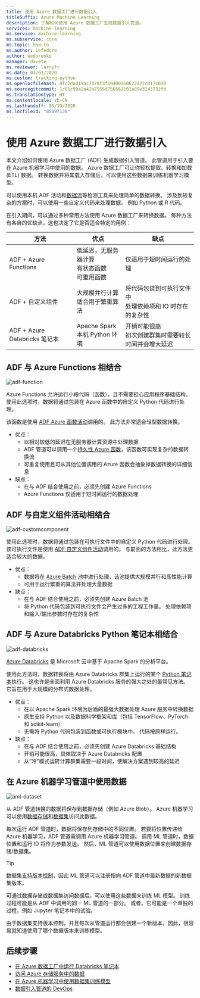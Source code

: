 ```yaml
---
title: 使用 Azure 数据工厂进行数据引入
titleSuffix: Azure Machine Learning
description: 了解如何使用 Azure 数据工厂生成数据引入管道。
services: machine-learning
ms.service: machine-learning
ms.subservice: core
ms.topic: how-to
ms.author: iefedore
author: eedorenko
manager: davete
ms.reviewer: larryfr
ms.date: 03/01/2020
ms.custom: tracking-python
ms.openlocfilehash: dfc2dad19ac7478f3fb9400d60622d27c817c030
ms.sourcegitcommit: 1c01c98a2a42a7555d756569101a85e3245732fd
ms.translationtype: HT
ms.contentlocale: zh-CN
ms.lasthandoff: 06/19/2020
ms.locfileid: "85097139"
---
```

# <a name="data-ingestion-with-azure-data-factory"></a>使用 Azure 数据工厂进行数据引入

本文介绍如何使用 Azure 数据工厂 (ADF) 生成数据引入管道。 此管道用于引入要在 Azure 机器学习中使用的数据。 Azure 数据工厂可让你轻松提取、转换和加载 (ETL) 数据。 转换数据并将其载入存储后，可以使用这些数据来训练机器学习模型。

可以使用本机 ADF 活动和[数据流](https://docs.microsoft.com/azure/data-factory/control-flow-execute-data-flow-activity)等检测工具来处理简单的数据转换。 涉及到较复杂的方案时，可以使用一些自定义代码来处理数据。 例如 Python 或 R 代码。

在引入期间，可以通过多种常用方法使用 Azure 数据工厂来转换数据。 每种方法有各自的优缺点，这也决定了它是否适合特定的用例：

| 方法 | 优点 | 缺点 |
| ----- | ----- | ----- |
| ADF + Azure Functions | 低延迟，无服务器计算</br>有状态函数</br>可重用函数 | 仅适用于短时间运行的处理 |
| ADF + 自定义组件 | 大规模并行计算</br>适合用于繁重算法 | 将代码包装到可执行文件中</br>处理依赖项和 IO 时存在的复杂性 |
| ADF + Azure Databricks 笔记本 | Apache Spark</br>本机 Python 环境 | 开销可能很高</br>初次创建群集时需要较长时间并会增大延迟

## <a name="adf-with-azure-functions"></a>ADF 与 Azure Functions 相结合

![adf-function](media/how-to-data-ingest-adf/adf-function.png)

Azure Functions 允许运行小段代码（函数），且不需要担心应用程序基础结构。 使用此选项时，数据将通过包装在 Azure 函数中的自定义 Python 代码进行处理。 

该函数是使用 [ADF Azure 函数活动](https://docs.microsoft.com/azure/data-factory/control-flow-azure-function-activity)调用的。 此方法非常适合轻型数据转换。 

* 优点：
    * 以相对较低的延迟在无服务器计算资源中处理数据
    * ADF 管道可以调用一个[持久性 Azure 函数](/azure/azure-functions/durable/durable-functions-overview)，该函数可实现复杂的数据转换流 
    * 可重复使用且可从其他位置调用的 Azure 函数会抽象掉数据转换的详细信息
* 缺点：
    * 在与 ADF 结合使用之前，必须先创建 Azure Functions
    * Azure Functions 仅适用于短时间运行的数据处理

## <a name="adf-with-custom-component-activity"></a>ADF 与自定义组件活动相结合

![adf-customcomponent](media/how-to-data-ingest-adf/adf-customcomponent.png)

使用此选项时，数据将通过包装在可执行文件中的自定义 Python 代码进行处理。 该可执行文件是使用 [ADF 自定义组件活动](https://docs.microsoft.com/azure/data-factory/transform-data-using-dotnet-custom-activity)调用的。 与前面的方法相比，此方法更适合较大的数据。

* 优点：
    * 数据将在 [Azure Batch](https://docs.microsoft.com/azure/batch/batch-technical-overview) 池中进行处理，该池提供大规模并行和高性能计算
    * 可用于运行繁重的算法并处理大量数据
* 缺点：
    * 在与 ADF 结合使用之前，必须先创建 Azure Batch 池
    * 将 Python 代码包装到可执行文件会产生过多的工程工作量。 处理依赖项和输入/输出参数时存在的复杂性

## <a name="adf-with-azure-databricks-python-notebook"></a>ADF 与 Azure Databricks Python 笔记本相结合

![adf-databricks](media/how-to-data-ingest-adf/adf-databricks.png)

[Azure Databricks](https://azure.microsoft.com/services/databricks/) 是 Microsoft 云中基于 Apache Spark 的分析平台。

使用此方法时，数据转换将由 Azure Databricks 群集上运行的某个 [Python 笔记本](https://docs.microsoft.com/azure/data-factory/transform-data-using-databricks-notebook)执行。 这也许是全面利用 Azure Databricks 服务的强大之处的最常见方法。 它旨在用于大规模的分布式数据处理。

* 优点：
    * 在以 Apache Spark 环境为后盾的最强大数据处理 Azure 服务中转换数据
    * 原生支持 Python 以及数据科学框架和库（包括 TensorFlow、PyTorch 和 scikit-learn）
    * 无需将 Python 代码包装到函数或可执行模块中。 代码按原样运行。
* 缺点：
    * 在与 ADF 结合使用之前，必须先创建 Azure Databricks 基础结构
    * 开销可能很高，具体取决于 Azure Databricks 配置
    * 从“冷”模式运转计算群集需要一段时间，使解决方案遇到较高的延迟 
    

## <a name="consuming-data-in-azure-machine-learning-pipelines"></a>在 Azure 机器学习管道中使用数据

![aml-dataset](media/how-to-data-ingest-adf/aml-dataset.png)

从 ADF 管道转换的数据将保存到数据存储（例如 Azure Blob）。 Azure 机器学习可以使用[数据存储](https://docs.microsoft.com/azure/machine-learning/how-to-access-data#create-and-register-datastores)和[数据集](https://docs.microsoft.com/azure/machine-learning/how-to-create-register-datasets)访问此数据。

每次运行 ADF 管道时，数据将保存到存储中的不同位置。 若要将位置传递给 Azure 机器学习，ADF 管道需调用 Azure 机器学习管道。 调用 ML 管道时，数据位置和运行 ID 将作为参数发送。 然后，ML 管道可以使用数据位置来创建数据存储/数据集。 

> [!TIP]
> 数据集[支持版本控制](https://docs.microsoft.com/azure/machine-learning/how-to-version-track-datasets)，因此 ML 管道可以注册指向 ADF 管道中最新数据的新数据集版本。

可通过数据存储或数据集访问数据后，可以使用这些数据来训练 ML 模型。 训练过程可能是从 ADF 中调用的同一 ML 管道的一部分。 或者，它可能是一个单独的过程，例如 Jupyter 笔记本中的试验。

由于数据集支持版本控制，并且每次从管道运行都会创建一个新版本，因此，很容易就知道使用了哪个数据版本来训练模型。

## <a name="next-steps"></a>后续步骤

* [在 Azure 数据工厂中运行 Databricks 笔记本](https://docs.microsoft.com/azure/data-factory/transform-data-using-databricks-notebook)
* [访问 Azure 存储服务中的数据](https://docs.microsoft.com/azure/machine-learning/how-to-access-data#create-and-register-datastores)
* [在 Azure 机器学习中使用数据集训练模型](https://docs.microsoft.com/azure/machine-learning/how-to-train-with-datasets)
* [数据引入管道的 DevOps](https://docs.microsoft.com/azure/machine-learning/how-to-cicd-data-ingestion)

